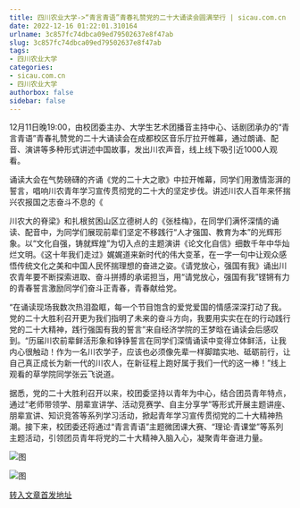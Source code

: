 ```yaml
---
title: 四川农业大学->“青言青语”青春礼赞党的二十大诵读会圆满举行 | sicau.com.cn
date: 2022-12-16 01:22:01.310164
urlname: 3c857fc74dbca09ed79502637e8f47ab
slug: 3c857fc74dbca09ed79502637e8f47ab
tags: 
- 四川农业大学
categories:
- sicau.com.cn
- 四川农业大学
authorbox: false
sidebar: false
---
```

12月11日晚19:00，由校团委主办、大学生艺术团播音主持中心、话剧团承办的“青言青语”青春礼赞党的二十大诵读会在成都校区音乐厅拉开帷幕，通过朗诵、配音、演讲等多种形式讲述中国故事，发出川农声音，线上线下吸引近1000人观看。

诵读大会在气势磅礴的齐诵《党的二十大之歌》中拉开帷幕，同学们用激情澎湃的誓言，唱响川农青年学习宣传贯彻党的二十大的坚定步伐。讲述川农人百年来怀揣兴农报国之志奋斗不息的《
<!--more-->
川农大的脊梁》和扎根贫困山区立德树人的《张桂梅》，在同学们满怀深情的诵读、配音中，为同学们展现前辈们坚定不移践行“人才强国、教育为本”的光辉形象。以“文化自强，铸就辉煌”为切入点的主题演讲《论文化自信》细数千年中华灿烂文明。《这十年我们走过》娓娓道来新时代的伟大变革，在一字一句中让观众感悟传统文化之美和中国人民怀揣理想的奋进之姿。《请党放心，强国有我》诵出川农青年要不断探索进取、奋斗拼搏的承诺担当，用“请党放心，强国有我”铿锵有力的青春誓言激励同学们奋斗正青春，青春献给党。

“在诵读现场我数次热泪盈眶，每一个节目饱含的爱党爱国的情感深深打动了我。党的二十大胜利召开更为我们指明了未来的奋斗方向，我要用实实在在的行动践行党的二十大精神，践行强国有我的誓言”来自经济学院的王梦晗在诵读会后感叹到。“历届川农前辈鲜活形象和铮铮誓言在同学们深情诵读中变得立体鲜活，让我内心很触动！作为一名川农学子，应该也必须像先辈一样脚踏实地、砥砺前行，让自己真正成长为新一代的川农人，在新征程上跑好属于我们一代的这一棒！”线上观看的草学院同学张云飞说道。

据悉，党的二十大胜利召开以来，校团委坚持以青年为中心，结合团员青年特点，通过“老师带领学、朋辈宣讲学、活动竞赛学、自主分享学”等形式开展主题讲座、朋辈宣讲、知识竞答等系列学习活动，掀起青年学习宣传贯彻党的二十大精神热潮。接下来，校团委还将通过“青言青语”主题微团课大赛、“理论·青课堂”等系列主题活动，引领团员青年将党的二十大精神入脑入心，凝聚青年奋进力量。

![图](https://news.sicau.edu.cn/__local/7/A1/4F/542D71FEF7B89171028FC6BA95E_A5F61777_259001.png)

![图](https://news.sicau.edu.cn/__local/8/83/EF/E134F2422A4A1F3BE7E935EB69D_129C87B1_21C85C.png)

[转入文章首发地址](https://news.sicau.edu.cn/info/1078/70593.htm)